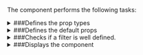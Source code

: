 The component performs the following tasks:

<details>
	<summary>###Defines the prop types

</summary>
* The label (title) of the filter

* The query param associated to the filter

* The input control to display and manage the filter behavior

</details>

<details>
	<summary>###Defines the default props

</summary>
</details>

<details>
	<summary>###Checks if a filter is well defined.

</summary>
</details>

<details>
	<summary>###Displays the component

</summary>
</details>

